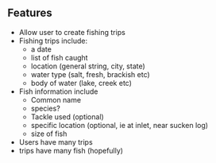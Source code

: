 ## Features
- Allow user to create fishing trips
- Fishing trips include: 
    - a date
    - list of fish caught
    - location (general string, city, state)
    - water type (salt, fresh, brackish etc)
    - body of water (lake, creek etc)
- Fish information include
    - Common name
    - species?
    - Tackle used (optional)
    - specific location (optional, ie at inlet, near sucken log)
    - size of fish
- Users have many trips
- trips have many fish (hopefully)
